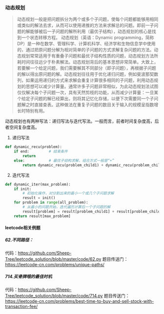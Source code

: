 ### 动态规划
> 动态规划一般是把问题拆分为两个或多个子问题，使每个问题都能够用相同或类似的解法去求，从而可以使用递推的方法来求解总的问题。即前一子问题的解能够被后一子问题的解所利用（最优子结构），动态规划的核心是找到一个状态转移方程。
> 动态规划（英语：Dynamic programming，简称DP）是一种在数学、管理科学、计算机科学、经济学和生物信息学中使用的，通过把原问题分解为相对简单的子问题的方式求解复杂问题的方法。动态规划常常适用于有重叠子问题和最优子结构性质的问题，动态规划方法所耗时间往往远少于朴素解法。动态规划背后的基本思想非常简单。大致上，若要解一个给定问题，我们需要解其不同部分（即子问题），再根据子问题的解以得出原问题的解。动态规划往往用于优化递归问题，例如斐波那契数列，如果运用递归的方式来求解会重复计算很多相同的子问题，利用动态规划的思想可以减少计算量。通常许多子问题非常相似，为此动态规划法试图仅仅解决每个子问题一次，具有天然剪枝的功能，从而减少计算量：一旦某个给定子问题的解已经算出，则将其记忆化存储，以便下次需要同一个子问题解之时直接查表。这种做法在重复子问题的数目关于输入的规模呈指数增长时特别有用。

动态规划也有两种写法：递归写法与迭代写法。一般而言，前者时间复杂度高，后者空间复杂度高。
1. 递归写法
```python
def dynamic_recu(problem):
	if end:			# 结束条件
		return
	else:			# 最优子结构求解，组合方式一般是“+”	
		return dynamic_recu(problem_child1) + dynamic_recu(problem_child2)	
```
2. 迭代写法
```python
def dynamic_iter(max_problem):
	if init:
		# 初始化操作，对分割出来的最小一个或几个子问题求解
		result = init()
	for problem in range(all_problem):
		# 从最小的问题开始，迭代遍历计算后一个子问题的解
		result[problem] = result[problem_child1] + result[problem_child2]
	return result[max_problem]	
```

#### leetcode相关例题
##### 62.不同路径：
代码：https://github.com/Sheep-Tree/leetcode_solution/blob/master/code/62.py
题目传送门：https://leetcode-cn.com/problems/unique-paths/
##### 714.买骨牌哦的最佳时机
代码：https://github.com/Sheep-Tree/leetcode_solution/blob/master/code/714.py
题目传送门：https://leetcode-cn.com/problems/best-time-to-buy-and-sell-stock-with-transaction-fee/
